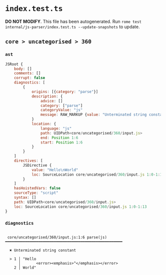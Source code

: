 # `index.test.ts`

**DO NOT MODIFY**. This file has been autogenerated. Run `rome test internal/js-parser/index.test.ts --update-snapshots` to update.

## `core > uncategorised > 360`

### `ast`

```javascript
JSRoot {
	body: []
	comments: []
	corrupt: false
	diagnostics: [
		{
			origins: [{category: "parse"}]
			description: {
				advice: []
				category: ["parse"]
				categoryValue: "js"
				message: RAW_MARKUP {value: "Unterminated string constant"}
			}
			location: {
				language: "js"
				path: UIDPath<core/uncategorised/360/input.js>
				end: Position 1:6
				start: Position 1:6
			}
		}
	]
	directives: [
		JSDirective {
			value: "Hello\nWorld"
			loc: SourceLocation core/uncategorised/360/input.js 1:0-1:13
		}
	]
	hasHoistedVars: false
	sourceType: "script"
	syntax: []
	path: UIDPath<core/uncategorised/360/input.js>
	loc: SourceLocation core/uncategorised/360/input.js 1:0-1:13
}
```

### `diagnostics`

```

 core/uncategorised/360/input.js:1:6 parse(js) ━━━━━━━━━━━━━━━━━━━━━━━━━━━━━━━━━━━━━━━━━━━━━━━━━━━━━

  ✖ Unterminated string constant

  > 1 │ "Hello
      │       <error><emphasis>^</emphasis></error>
    2 │ World"


```
